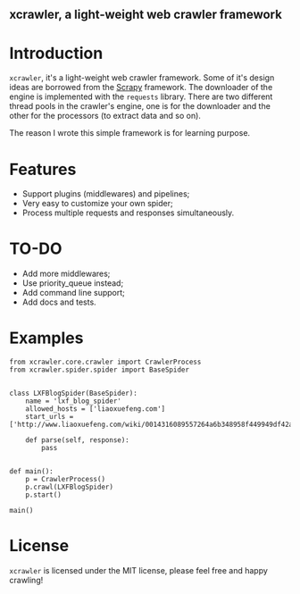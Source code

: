 xcrawler, a light-weight web crawler framework
------------------------

# Introduction
`xcrawler`, it's a light-weight web crawler framework. Some of it's design ideas are borrowed from the [Scrapy](https://github.com/scrapy) framework.
The downloader of the engine is implemented with the `requests` library. There are two different thread pools in the crawler's engine, one is for the
downloader and the other for the processors (to extract data and so on).

The reason I wrote this simple framework is for learning purpose.


# Features
- Support plugins (middlewares) and pipelines;
- Very easy to customize your own spider;
- Process multiple requests and responses simultaneously.

# TO-DO
- Add more middlewares;
- Use priority_queue instead;
- Add command line support;
- Add docs and tests.

# Examples
```
from xcrawler.core.crawler import CrawlerProcess
from xcrawler.spider.spider import BaseSpider


class LXFBlogSpider(BaseSpider):
    name = 'lxf_blog_spider'
    allowed_hosts = ['liaoxuefeng.com']
    start_urls = ['http://www.liaoxuefeng.com/wiki/0014316089557264a6b348958f449949df42a6d3a2e542c000']

    def parse(self, response):
        pass


def main():
    p = CrawlerProcess()
    p.crawl(LXFBlogSpider)
    p.start()

main()
```

# License
`xcrawler` is licensed under the MIT license, please feel free and happy crawling!

